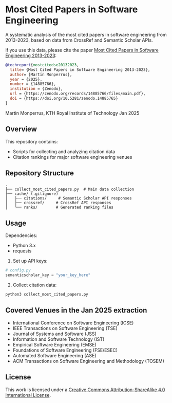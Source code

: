 # Most Cited Papers in Software Engineering

A systematic analysis of the most cited papers in software engineering from 2013-2023, based on data from CrossRef and Semantic Scholar APIs.

If you use this data, please cite the paper [Most Cited Papers in Software Engineering 2013-2023](https://zenodo.org/records/14885766/files/main.pdf):

```bibtex
@techreport{mostcitedse20132023,
  title= {Most Cited Papers in Software Engineering 2013-2023},
  author= {Martin Monperrus},
  year = {2025},
  number = {14885766},
  institution = {Zenodo},
  url = {https://zenodo.org/records/14885766/files/main.pdf},
  doi = {https://doi.org/10.5281/zenodo.14885765}
}
```

Martin Monperrus, KTH Royal Institute of Technology
Jan 2025

## Overview

This repository contains:
- Scripts for collecting and analyzing citation data
- Citation rankings for major software engineering venues

## Repository Structure

```
.
├── collect_most_cited_papers.py  # Main data collection 
├── cache/ (.gitignore)
│   ├── citations/     # Semantic Scholar API responses
│   ├── crossref/     # CrossRef API responses
│   └── ranks/        # Generated ranking files
```

## Usage

Dependencies:

- Python 3.x
- requests


1. Set up API keys:
```python
# config.py
semanticscholar_key = "your_key_here"
```

2. Collect citation data:
```bash
python3 collect_most_cited_papers.py
```

## Covered Venues in the Jan 2025 extraction

- International Conference on Software Engineering (ICSE)
- IEEE Transactions on Software Engineering (TSE)
- Journal of Systems and Software (JSS)
- Information and Software Technology (IST)
- Empirical Software Engineering (EMSE)
- Foundations of Software Engineering (FSE/ESEC)
- Automated Software Engineering (ASE)
- ACM Transactions on Software Engineering and Methodology (TOSEM)

## License

This work is licensed under a [Creative Commons Attribution-ShareAlike 4.0 International License](http://creativecommons.org/licenses/by-sa/4.0/).

[cc-by-sa-image]: https://licensebuttons.net/l/by-sa/4.0/88x31.png

